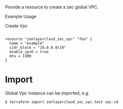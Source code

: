 Provide a resource to create a zec global VPC.

Example Usage

Create Vpc
```hcl

resource "zenlayercloud_zec_vpc" "foo" {
  name = "example"
  cidr_block = "10.0.0.0/24"
  enable_ipv6 = true
  mtu = 1300
}

```

# Import

Global Vpc instance can be imported, e.g.

```
$ terraform import zenlayercloud_zec_vpc.test vpc-id
```
